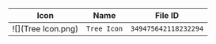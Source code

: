 | Icon | Name | File ID |
| ---  | ---  | ---     |
| ![](Tree Icon.png) | `Tree Icon` | `349475642118232294` |
